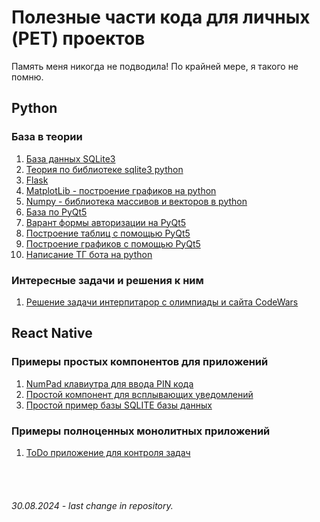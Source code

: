 # Полезные части кода для личных (PET) проектов

Память меня никогда не подводила!
По крайней мере, я такого не помню.

## **Python**

### База в теории

1. [База данных SQLite3](./Python/database.py)
2. [Теория по библиотеке sqlite3 python](./Python/sqlite3.ipynb)
3. [Flask](./Python/Flask.md)
4. [MatplotLib - построение графиков на python](./Python/matplotlib.md)
5. [Numpy - библиотека массивов и векторов в python](./Python/numpy.md)
6. [База по PyQt5](./Python/pyqt5.ipynb)
7. [Варант формы авторизации на PyQt5](./Python/PyQt5-auth.py)
8. [Построение таблиц с помощью PyQt5](./Python/PyQt5-table.py)
9. [Построение графиков с помощью PyQt5](./Python/PyQt5-graphics.py)
10. [Написание ТГ бота на python](./Python/telegram-bot-telebot.ipynb)

### Интересные задачи и решения к ним

1. [Решение задачи интерпитарор с олимпиады и сайта CodeWars](./Python/interpritator.py)

## **React Native**

### Примеры простых компонентов для приложений

1. [NumPad клавиутра для ввода PIN кода](./ReactNative/lib/keyBoard.js)
2. [Простой компонент для всплывающих уведомлений](./ReactNative/lib/showAlertNotification.js)
3. [Простой пример базы SQLITE базы данных](./ReactNative/lib/simpleDatabase.js)

### Примеры полноценных монолитных приложений

1. [ToDo приложение для контроля задач](./ReactNative/lib/ToDo.js)

<br><br>

###### 30.08.2024 - last change in repository.
